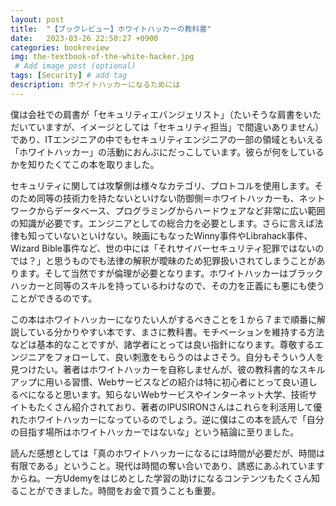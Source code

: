 ```yaml
---
layout: post
title:  "【ブックレビュー】ホワイトハッカーの教科書"
date:   2023-03-26 22:50:27 +0900
categories: bookreview
img: the-textbook-of-the-white-hacker.jpg
 # Add image post (optional)
tags: [Security] # add tag
description: ホワイトハッカーになるためには
---
```


僕は会社での肩書が「セキュリティエバンジェリスト」（たいそうな肩書をいただいていますが、イメージとしては「セキュリティ担当」で間違いありません）であり、ITエンジニアの中でもセキュリティエンジニアの一部の領域ともいえる「ホワイトハッカー」の活動におんぶにだっこしています。彼らが何をしているかを知りたくてこの本を取りました。

セキュリティに関しては攻撃側は様々なカテゴリ、プロトコルを使用します。そのため同等の技術力を持たないといけない防御側＝ホワイトハッカーも、ネットワークからデータベース、プログラミングからハードウェアなど非常に広い範囲の知識が必要です。エンジニアとしての総合力を必要とします。さらに言えば法律も知っていないといけない。映画にもなったWinny事件やLibrahack事件、Wizard Bible事件など、世の中には「それサイバーセキュリティ犯罪ではないのでは？」と思うものでも法律の解釈が曖昧のため犯罪扱いされてしまうことがあります。そして当然ですが倫理が必要となります。ホワイトハッカーはブラックハッカーと同等のスキルを持っているわけなので、その力を正義にも悪にも使うことができるのです。

この本はホワイトハッカーになりたい人がするべきことを１から７まで順番に解説している分かりやすい本です、まさに教科書。モチベーションを維持する方法などは基本的なことですが、諸学者にとっては良い指針になります。尊敬するエンジニアをフォローして、良い刺激をもらうのはよさそう。自分もそういう人を見つけたい。著者はホワイトハッカーを自称しませんが、彼の教科書的なスキルアップに用いる習慣、Webサービスなどの紹介は特に初心者にとって良い道しるべになると思います。知らないWebサービスやインターネット大学、技術サイトもたくさん紹介されており、著者のIPUSIRONさんはこれらを利活用して優れたホワイトハッカーになっているのでしょう。逆に僕はこの本を読んで「自分の目指す場所はホワイトハッカーではないな」という結論に至りました。

読んだ感想としては「真のホワイトハッカーになるには時間が必要だが、時間は有限である」ということ。現代は時間の奪い合いであり、誘惑にあふれていますからね。一方Udemyをはじめとした学習の助けになるコンテンツもたくさん知ることができました。時間をお金で買うことも重要。